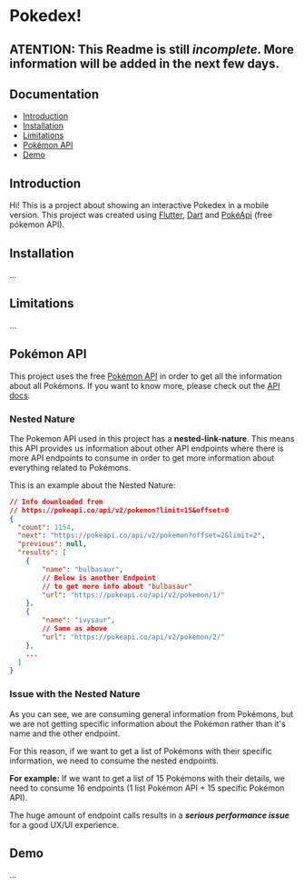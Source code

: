 # Pokedex!

## ATENTION: This Readme is still _incomplete_. More information will be added in the next few days.

## Documentation

- [Introduction](#introduction)
- [Installation](#installation)
- [Limitations](#limitations)
- [Pokémon API](#pokémon-api)
- [Demo](#demo)

## Introduction

Hi! This is a project about showing an interactive Pokedex in a mobile version. This project was created using [Flutter](https://flutter.dev/), [Dart](https://dart.dev/) and [PokéApi](https://pokeapi.co/) (free pókemon API).

## Installation

...

## Limitations

...

## Pokémon API

This project uses the free [Pokémon API](https://pokeapi.co/) in order to get all the information about all Pokémons. If you want to know more, please check out the [API docs](https://pokeapi.co/docs/v2).

### Nested Nature

The Pokemon API used in this project has a **nested-link-nature**. This means this API provides us information about other API endpoints where there is more API endpoints to consume in order to get more information about everything related to Pokémons.

This is an example about the Nested Nature:

```json
// Info downloaded from 
// https://pokeapi.co/api/v2/pokemon?limit=15&offset=0
{
  "count": 1154,
  "next": "https://pokeapi.co/api/v2/pokemon?offset=2&limit=2",
  "previous": null,
  "results": [
    { 
        "name": "bulbasaur",
        // Below is another Endpoint 
        // to get more info about "bulbasaur"
        "url": "https://pokeapi.co/api/v2/pokemon/1/"
    },
    { 
        "name": "ivysaur",
        // Same as above 
        "url": "https://pokeapi.co/api/v2/pokemon/2/"
    },
    ...
  ]
}
```

### Issue with the Nested Nature

As you can see, we are consuming general information from Pokémons, but we are not getting specific information about the Pokémon rather than it's name and the other endpoint.

For this reason, if we want to get a list of Pokémons with their specific information, we need to consume the nested endpoints.

**For example:** If we want to get a list of 15 Pokémons with their details, we need to consume 16 endpoints (1 list Pokémon API + 15 specific Pokémon API).

The huge amount of endpoint calls results in a **_serious performance issue_** for a good UX/UI experience.

## Demo

...
